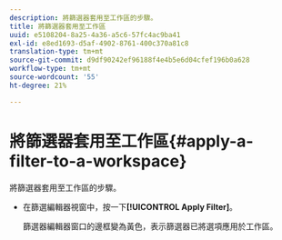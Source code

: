 ```yaml
---
description: 將篩選器套用至工作區的步驟。
title: 將篩選器套用至工作區
uuid: e5108204-8a25-4a36-a5c6-57fc4ac9ba41
exl-id: e8ed1693-d5af-4902-8761-400c370a81c8
translation-type: tm+mt
source-git-commit: d9df90242ef96188f4e4b5e6d04cfef196b0a628
workflow-type: tm+mt
source-wordcount: '55'
ht-degree: 21%

---
```


# 將篩選器套用至工作區{#apply-a-filter-to-a-workspace}

將篩選器套用至工作區的步驟。

* 在篩選編輯器視窗中，按一下&#x200B;**[!UICONTROL Apply Filter]**。

   篩選器編輯器窗口的邊框變為黃色，表示篩選器已將選項應用於工作區。
